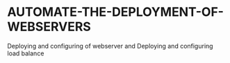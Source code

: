 # AUTOMATE-THE-DEPLOYMENT-OF-WEBSERVERS
Deploying and configuring of webserver and Deploying and configuring load balance
